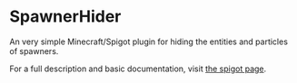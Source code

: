 # SpawnerHider

An very simple Minecraft/Spigot plugin for hiding the entities and particles of spawners.

For a full description and basic documentation, visit [the spigot page](https://www.spigotmc.org/resources/spawnerhider-1-8-1-13-reduce-spawner-lag-for-your-players.65568/).
